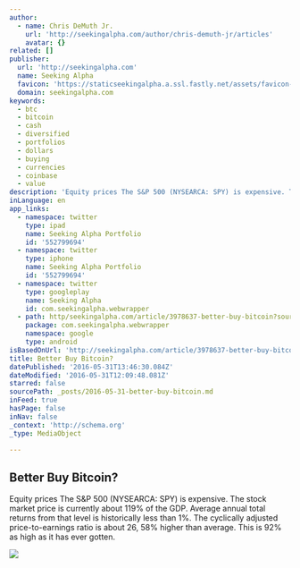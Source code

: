 ```yaml
---
author:
  - name: Chris DeMuth Jr.
    url: 'http://seekingalpha.com/author/chris-demuth-jr/articles'
    avatar: {}
related: []
publisher:
  url: 'http://seekingalpha.com'
  name: Seeking Alpha
  favicon: 'https://staticseekingalpha.a.ssl.fastly.net/assets/favicon-d8a68714f8b18f200bbdab463556289870b8fc0c008d85fda68e41ebfb724635.ico'
  domain: seekingalpha.com
keywords:
  - btc
  - bitcoin
  - cash
  - diversified
  - portfolios
  - dollars
  - buying
  - currencies
  - coinbase
  - value
description: 'Equity prices The S&P 500 (NYSEARCA: SPY) is expensive. The stock market price is currently about 119% of the GDP. Average annual total returns from that level is historically less than 1%. The cyclically adjusted price-to-earnings ratio is about 26, 58% higher than average. This is 92% as high as it has ever gotten.'
inLanguage: en
app_links:
  - namespace: twitter
    type: ipad
    name: Seeking Alpha Portfolio
    id: '552799694'
  - namespace: twitter
    type: iphone
    name: Seeking Alpha Portfolio
    id: '552799694'
  - namespace: twitter
    type: googleplay
    name: Seeking Alpha
    id: com.seekingalpha.webwrapper
  - path: http/seekingalpha.com/article/3978637-better-buy-bitcoin?source=google_app_index
    package: com.seekingalpha.webwrapper
    namespace: google
    type: android
isBasedOnUrl: 'http://seekingalpha.com/article/3978637-better-buy-bitcoin'
title: Better Buy Bitcoin?
datePublished: '2016-05-31T13:46:30.084Z'
dateModified: '2016-05-31T12:09:48.081Z'
starred: false
sourcePath: _posts/2016-05-31-better-buy-bitcoin.md
inFeed: true
hasPage: false
inNav: false
_context: 'http://schema.org'
_type: MediaObject

---
```

<article style=""><h1>Better Buy Bitcoin?</h1><p>Equity prices The S&amp;P 500 (NYSEARCA: SPY) is expensive. The stock market price is currently about 119% of the GDP. Average annual total returns from that level is historically less than 1%. The cyclically adjusted price-to-earnings ratio is about 26, 58% higher than average. This is 92% as high as it has ever gotten.</p><img src="https://staticseekingalpha.a.ssl.fastly.net/uploads/2016/5/957061_14646265756629_rId16.jpg" /></article>